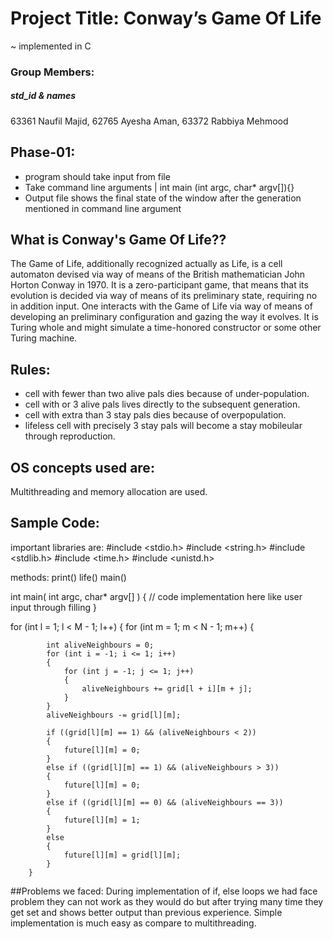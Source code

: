 # Project Title: Conway’s Game Of Life 
~ implemented in C 
### Group Members:
##### std_id & names
63361     Naufil Majid,
62765     Ayesha Aman,
63372     Rabbiya Mehmood

## Phase-01:
- program should take input from file
- Take command line arguments | int main (int argc, char* argv[]){}
- Output file shows the final state of the window after the generation mentioned in command line argument

## What is Conway's Game Of Life??
The Game of Life, additionally recognized actually as Life, is a cell automaton devised via way of means of the British mathematician John Horton Conway in 1970. It is a zero-participant game, that means that its evolution is decided via way of means of its preliminary state, requiring no in addition input. One interacts with the Game of Life via way of means of developing an preliminary configuration and gazing the way it evolves. It is Turing whole and might simulate a time-honored constructor or some other Turing machine.

## Rules:
- cell with fewer than two alive pals dies because of under-population.
- cell with or 3 alive pals lives directly to the subsequent generation.
- cell with extra than 3 stay pals dies because of overpopulation.
- lifeless cell with precisely 3 stay pals will become a stay mobileular through reproduction.
## OS concepts used are:
Multithreading and memory allocation are used.

## Sample Code:
important libraries are:
#include <stdio.h>
#include <string.h>
#include <stdlib.h>
#include <time.h>
#include <unistd.h>

methods:
print()
life()
main()

int main( int argc, char* argv[] ) {
// code implementation here like
user input through filling
}

for (int l = 1; l < M - 1; l++)
	{
		for (int m = 1; m < N - 1; m++)
		{
		
			int aliveNeighbours = 0;
			for (int i = -1; i <= 1; i++)
			{
				for (int j = -1; j <= 1; j++)
				{
					aliveNeighbours += grid[l + i][m + j];
				}
			}
			aliveNeighbours -= grid[l][m];

			if ((grid[l][m] == 1) && (aliveNeighbours < 2))
			{
				future[l][m] = 0;
			}
			else if ((grid[l][m] == 1) && (aliveNeighbours > 3))
			{
				future[l][m] = 0;
			}
			else if ((grid[l][m] == 0) && (aliveNeighbours == 3))
			{
				future[l][m] = 1;
			}
			else
			{
				future[l][m] = grid[l][m];
			}
		}

##Problems we faced:
During implementation of if, else loops we had face problem they can not work as they would do but after trying many time they get set and shows better output than previous experience.
Simple implementation is much easy as compare to multithreading.


